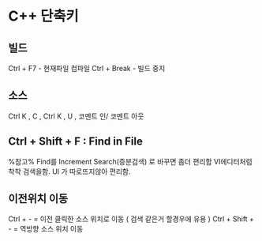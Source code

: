 # C++ 단축키

## 빌드
Ctrl + F7 - 현재파일 컴파일
Ctrl + Break - 빌드 중지

## 소스
Ctrl K , C ,
Ctrl K , U , 코멘트 인/ 코멘트 아웃

## Ctrl + Shift + F : Find in File
%참고% Find를 Increment Search(증분검색) 로 바꾸면 좀더 편리함
VI에디터처럼 착착 검색을함. UI 가 따로뜨지않아 편리함.

## 이전위치 이동
Ctrl + - = 이전 클릭한 소스 위치로 이동 ( 검색 같은거 할경우에 유용 )
Ctrl + Shift + - = 역방향 소스 위치 이동

